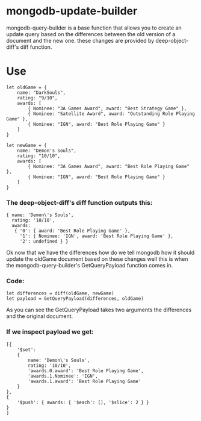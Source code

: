 # mongodb-update-builder
mongodb-query-builder is a base function that allows you to create an update query based on the differences between the old version of a document and the new one. these changes are provided by deep-object-diff's diff function.
# Use
```
let oldGame = {
    name: "DarkSouls",
    rating: "9/10",
    awards: [
        { Nominee: "3A Games Award", award: "Best Strategy Game" },
        { Nominee: "Satellite Award", award: "Outstanding Role Playing Game" },
        { Nominee: "IGN", award: "Best Role Playing Game" }
    ]
}

let newGame = {
    name: "Demon's Souls",
    rating: "10/10",
    awards: [
        { Nominee: "3A Games Award", award: "Best Role Playing Game" },
        { Nominee: "IGN", award: "Best Role Playing Game" }
    ]
}
```
### The deep-object-diff's diff function outputs this:
```
{ name: 'Demon\'s Souls',
  rating: '10/10',
  awards:
   { '0': { award: 'Best Role Playing Game' },
     '1': { Nominee: 'IGN', award: 'Best Role Playing Game' },
     '2': undefined } }
```
Ok now that we have the differences how do we tell mongodb how it should update the oldGame document based on these changes well this is when the mongodb-query-builder's GetQueryPayload function comes in.
### Code:
```
let differences = diff(oldGame, newGame)
let payload = GetQueryPayload(differences, oldGame)
```
As you can see the GetQueryPayload takes two arguments the differences and the original document.
### If we inspect payload we get:
```
[{
    '$set':
    {
        name: 'Demon\'s Souls',
        rating: '10/10',
        'awards.0.award': 'Best Role Playing Game',
        'awards.1.Nominee': 'IGN',
        'awards.1.award': 'Best Role Playing Game'
    }
},
{
    '$push': { awards: { '$each': [], '$slice': 2 } }
}
]
```
